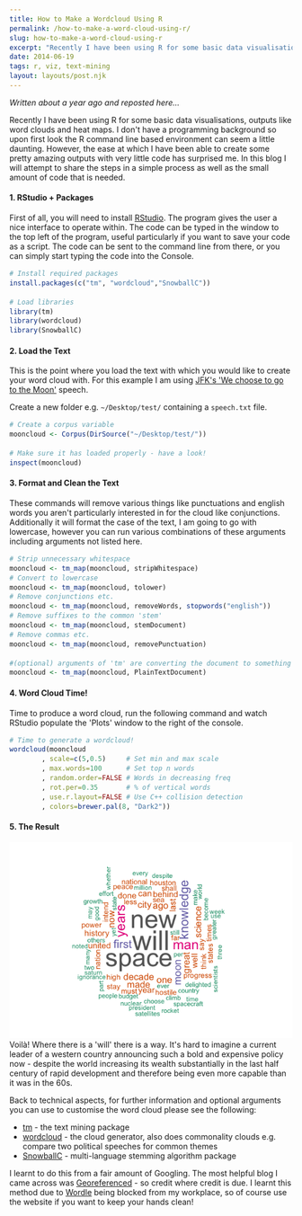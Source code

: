```yaml
---
title: How to Make a Wordcloud Using R
permalink: /how-to-make-a-word-cloud-using-r/
slug: how-to-make-a-word-cloud-using-r
excerpt: "Recently I have been using R for some basic data visualisations, outputs like word clouds and heat maps. I don't have a programming background so upon first look the R command line based environment can seem a little daunting. However, the ease at which I have been able to create some pretty amazing outputs with very little code has surprised me"
date: 2014-06-19
tags: r, viz, text-mining
layout: layouts/post.njk
---
```


_Written about a year ago and reposted here..._

Recently I have been using R for some basic data visualisations, outputs like word clouds and heat maps. I don't have a programming background so upon first look the R command line based environment can seem a little daunting. However, the ease at which I have been able to create some pretty amazing outputs with very little code has surprised me. In this blog I will attempt to share the steps in a simple process as well as the small amount of code that is needed.

#### 1\. RStudio + Packages

First of all, you will need to install [RStudio](http://cran.rstudio.com/). The program gives the user a nice interface to operate within. The code can be typed in the window to the top left of the program, useful particularly if you want to save your code as a script. The code can be sent to the command line from there, or you can simply start typing the code into the Console.

```r
# Install required packages
install.packages(c("tm", "wordcloud","SnowballC"))

# Load libraries
library(tm)
library(wordcloud)
library(SnowballC)
```

#### 2\. Load the Text

This is the point where you load the text with which you would like to create your word cloud with. For this example I am using [JFK's 'We choose to go to the Moon'](http://en.wikipedia.org/wiki/We_choose_to_go_to_the_Moon) speech.

Create a new folder e.g. `~/Desktop/test/` containing a `speech.txt` file.
```r
# Create a corpus variable
mooncloud <- Corpus(DirSource("~/Desktop/test/"))

# Make sure it has loaded properly - have a look!
inspect(mooncloud)
```

#### 3\. Format and Clean the Text

These commands will remove various things like punctuations and english words you aren't particularly interested in for the cloud like conjunctions. Additionally it will format the case of the text, I am going to go with lowercase, however you can run various combinations of these arguments including arguments not listed here.

```r
# Strip unnecessary whitespace
mooncloud <- tm_map(mooncloud, stripWhitespace)
# Convert to lowercase
mooncloud <- tm_map(mooncloud, tolower)
# Remove conjunctions etc.
mooncloud <- tm_map(mooncloud, removeWords, stopwords("english"))
# Remove suffixes to the common 'stem'
mooncloud <- tm_map(mooncloud, stemDocument)
# Remove commas etc.
mooncloud <- tm_map(mooncloud, removePunctuation)

#(optional) arguments of 'tm' are converting the document to something other than text, to avoid, run this line
mooncloud <- tm_map(mooncloud, PlainTextDocument)
```

#### 4\. Word Cloud Time!

Time to produce a word cloud, run the following command and watch RStudio populate the 'Plots' window to the right of the console.

```r
# Time to generate a wordcloud!
wordcloud(mooncloud
        , scale=c(5,0.5)     # Set min and max scale
        , max.words=100      # Set top n words
        , random.order=FALSE # Words in decreasing freq
        , rot.per=0.35       # % of vertical words
        , use.r.layout=FALSE # Use C++ collision detection
        , colors=brewer.pal(8, "Dark2"))
```

#### 5\. The Result

![moon-speech-wordcloud](/content/images/2015/04/mooncloud.png)  
Voilà! Where there is a 'will' there is a way. It's hard to imagine a current leader of a western country announcing such a bold and expensive policy now - despite the world increasing its wealth substantially in the last half century of rapid development and therefore being even more capable than it was in the 60s.

Back to technical aspects, for further information and optional arguments you can use to customise the word cloud please see the following:

* [tm](http://cran.r-project.org/web/packages/tm/vignettes/tm.pdf) - the text mining package
* [wordcloud](http://cran.r-project.org/web/packages/wordcloud/wordcloud.pdf) - the cloud generator, also does commonality clouds e.g. compare two political speeches for common themes
* [SnowballC](http://cran.r-project.org/web/packages/SnowballC/SnowballC.pdf) - multi-language stemming algorithm package

I learnt to do this from a fair amount of Googling. The most helpful blog I came across was [Georeferenced](https://georeferenced.wordpress.com/2013/01/15/rwordcloud/) - so credit where credit is due. I learnt this method due to [Wordle](http://www.wordle.net/) being blocked from my workplace, so of course use the website if you want to keep your hands clean!

